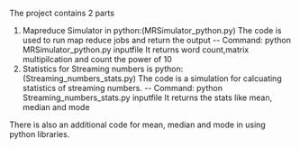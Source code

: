 The project contains 2 parts
1) Mapreduce Simulator in python:(MRSimulator_python.py)
    The code is used to run map reduce jobs and return the output
    -- Command: python MRSimulator_python.py inputfile
    It returns word count,matrix multipilcation and count the power of 10
2) Statistics for Streaming numbers is python: (Streaming_numbers_stats.py)
    The code is a simulation for calcuating statistics of streaming numbers.
    -- Command: python Streaming_numbers_stats.py inputfile
    It returns the stats like mean, median and mode

There is also an additional code for mean, median and mode in using python libraries.